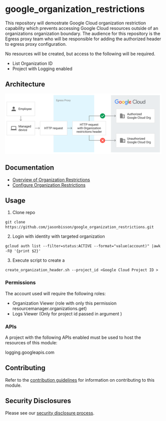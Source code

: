 # google_organization_restrictions

This repository will demostrate Google Cloud organization restriction capability which prevents accessing Google Cloud resources outside of an organizations organization boundary. The audience for this repository is the Egress proxy team who will be responsible for adding the authorized header to egress proxy configuration.

No resources will be created, but access to the following will be required.

- List Organization ID
- Project with Logging enabled

## Architecture
![Reference Architecture](diagram/org-restrictions-diagram.svg)

## Documentation
- [Overview of Organization Restrictions](https://cloud.google.com/resource-manager/docs/organization-restrictions/overview)
- [Configure Organization Restrictions](https://cloud.google.com/resource-manager/docs/organization-restrictions/configure-organization-restrictions)

## Usage
1. Clone repo
```
git clone https://github.com/jasonbisson/google_organization_restrictions.git

```

2. Login with identity with targeted organization
```
gcloud auth list --filter=status:ACTIVE --format="value(account)" |awk -F@ '{print $2}'
```

3. Execute script to create a  

```
create_organization_header.sh --project_id <Google Cloud Project ID >
```


### Permissions

The account used will require the following roles:

- Organization Viewer (role with only this permission resourcemanager.organizations.get)
- Logs Viewer (Only for project id passed in argument )


### APIs

A project with the following APIs enabled must be used to host the
resources of this module:

logging.googleapis.com

## Contributing

Refer to the [contribution guidelines](./CONTRIBUTING.md) for
information on contributing to this module.

## Security Disclosures

Please see our [security disclosure process](./SECURITY.md).
